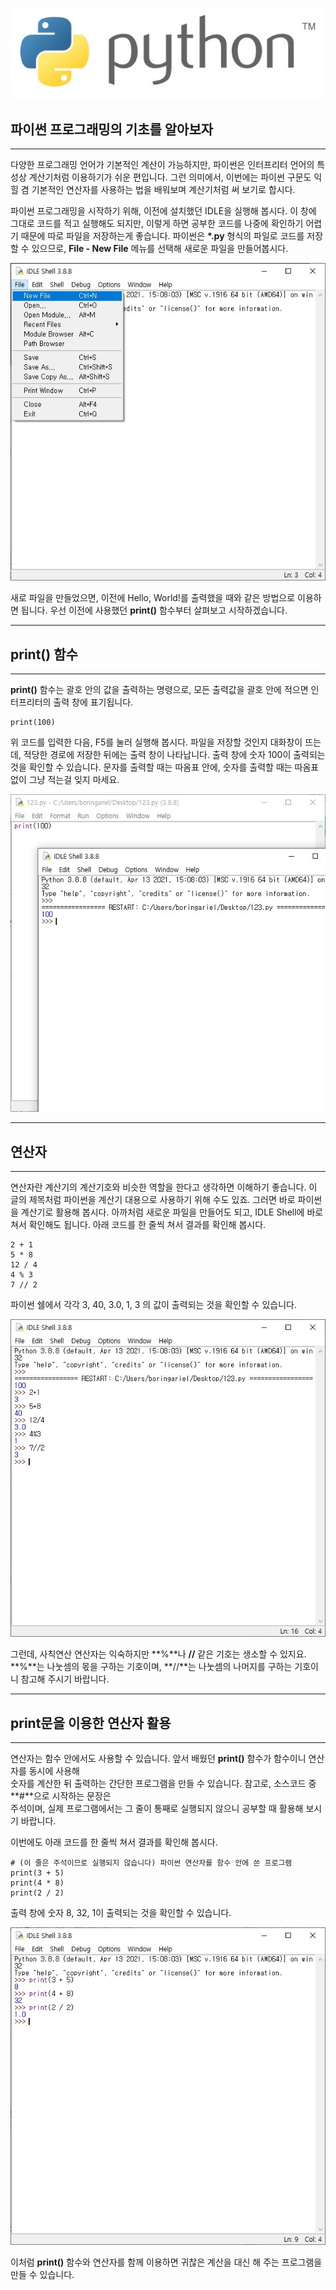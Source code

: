 ![readme_1](./image/readme_1.jpg)

## 파이썬 프로그래밍의 기초를 알아보자

---

다양한 프로그래밍 언어가 기본적인 계산이 가능하지만, 파이썬은 인터프리터 언어의 특성상 계산기처럼 이용하기가 쉬운 편입니다. 그런 의미에서, 이번에는 파이썬 구문도 익힐 겸 기본적인 연산자를 사용하는 법을 배워보며 계산기처럼 써 보기로 합시다.

파이썬 프로그래밍을 시작하기 위해, 이전에 설치했던 IDLE을 실행해 봅시다. 이 창에 그대로 코드를 적고 실행해도 되지만, 이렇게 하면 공부한 코드를 나중에 확인하기 어렵기 때문에 따로 파일을 저장하는게 좋습니다. 파이썬은 **\*.py** 형식의 파일로 코드를 저장할 수 있으므로, **File - New File** 메뉴를 선택해 새로운 파일을 만들어봅시다.

![1-1_1](./image/1-1_1.jpg)

새로 파일을 만들었으면, 이전에 Hello, World!를 출력했을 때와 같은 방법으로 이용하면 됩니다. 우선 이전에 사용했던 **print()** 함수부터 살펴보고 시작하겠습니다.

---

## print() 함수

---

**print()** 함수는 괄호 안의 값을 출력하는 명령으로, 모든 출력값을 괄호 안에 적으면 인터프리터의 출력 창에 표기됩니다.

```
print(100)
```

위 코드를 입력한 다음, F5를 눌러 실행해 봅시다. 파일을 저장할 것인지 대화창이 뜨는데, 적당한 경로에 저장한 뒤에는 출력 창이 나타납니다. 출력 창에 숫자 100이 출력되는 것을 확인할 수 있습니다. 문자를 출력할 때는 따옴표 안에, 숫자를 출력할 때는 따옴표 없이 그냥 적는걸 잊지 마세요.

![1-1_2](./image/1-1_2.jpg)

---

## 연산자

---

연산자란 계산기의 계산기호와 비슷한 역할을 한다고 생각하면 이해하기 좋습니다. 이 글의 제목처럼 파이썬을 계산기 대용으로 사용하기 위해 수도 있죠. 그러면 바로 파이썬을 계산기로 활용해 봅시다. 아까처럼 새로운 파일을 만들어도 되고, IDLE Shell에 바로 쳐서 확인해도 됩니다. 아래 코드를 한 줄씩 쳐서 결과를 확인해 봅시다.

```
2 + 1
5 * 8
12 / 4
4 % 3
7 // 2
```

파이썬 쉘에서 각각 3, 40, 3.0, 1, 3 의 값이 출력되는 것을 확인할 수 있습니다.

![1-1_3](./image/1-1_3.jpg)

그런데, 사칙연산 연산자는 익숙하지만 **%**나 **//** 같은 기호는 생소할 수 있지요. **%**는 나눗셈의 몫을 구하는 기호이며, **//**는 나눗셈의 나머지를 구하는 기호이니 참고해 주시기 바랍니다.

---

## print문을 이용한 연산자 활용

---

연산자는 함수 안에서도 사용할 수 있습니다. 앞서 배웠던 **print()** 함수가 함수이니 연산자를 동시에 사용해  
숫자를 계산한 뒤 출력하는 간단한 프로그램을 만들 수 있습니다. 참고로, 소스코드 중 **#**으로 시작하는 문장은  
주석이며, 실제 프로그램에서는 그 줄이 통째로 실행되지 않으니 공부할 때 활용해 보시기 바랍니다.

이번에도 아래 코드를 한 줄씩 쳐서 결과를 확인해 봅시다.

```
# (이 줄은 주석이므로 실행되지 않습니다) 파이썬 연산자를 함수 안에 쓴 프로그램
print(3 + 5)
print(4 * 8)
print(2 / 2)
```

출력 창에 숫자 8, 32, 1이 출력되는 것을 확인할 수 있습니다.

![1-1_4](./image/1-1_4.jpg)

이처럼 **print()** 함수와 연산자를 함께 이용하면 귀찮은 계산을 대신 해 주는 프로그램을 만들 수 있습니다.
